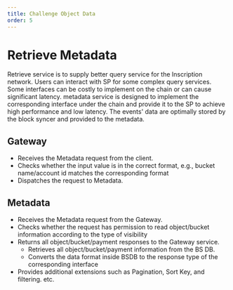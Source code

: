 ```yaml
---
title: Challenge Object Data
order: 5
---
```

# Retrieve Metadata
Retrieve service is to supply better query service for the Inscription network. Users can interact with SP for some complex query services.
Some interfaces can be costly to implement on the chain or can cause significant latency.
metadata service is designed to implement the corresponding interface under the chain and provide it to the SP to achieve high performance and low latency.
The events' data are optimally stored by the block syncer and provided to the metadata.

## Gateway
* Receives the Metadata request from the client.
* Checks whether the input value is in the correct format, e.g., bucket name/account id matches the corresponding format
* Dispatches the request to Metadata.

## Metadata
* Receives the Metadata request from the Gateway.
* Checks whether the request has permission to read object/bucket information according to the type of visibility
* Returns all object/bucket/payment responses to the Gateway service.
  * Retrieves all object/bucket/payment information from the BS DB.
  * Converts the data format inside BSDB to the response type of the corresponding interface
* Provides additional extensions such as Pagination, Sort Key, and filtering. etc.